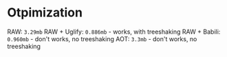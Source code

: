 # Otpimization
RAW: `3.29mb`
RAW + Uglify: `0.886mb` - works, with treeshaking
RAW + Babili: `0.960mb` - don't works, no treeshaking
AOT: `3.3mb` - don't works, no treeshaking
